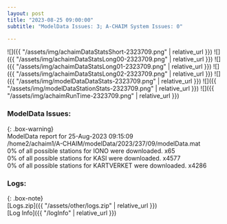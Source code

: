 ```yaml
---
layout: post
title: "2023-08-25 09:00:00"
subtitle: "ModelData Issues: 3; A-CHAIM System Issues: 0"

---
```


![]({{ "/assets/img/achaimDataStatsShort-2323709.png" | relative_url }})
![]({{ "/assets/img/achaimDataStatsLong00-2323709.png" | relative_url }})
![]({{ "/assets/img/achaimDataStatsLong01-2323709.png" | relative_url }})
![]({{ "/assets/img/achaimDataStatsLong02-2323709.png" | relative_url }})
![]({{ "/assets/img/modelDataDataStats-2323709.png" | relative_url }})
![]({{ "/assets/img/modelDataStationStats-2323709.png" | relative_url }})
![]({{ "/assets/img/achaimRunTime-2323709.png" | relative_url }})


### ModelData Issues:  
  
{: .box-warning}  
 ModelData report for 25-Aug-2023 09:15:09   
 /home2/achaim1/A-CHAIM/modelData/2023/237/09/modelData.mat   
 0% of all possible stations for IONO were downloaded. x65   
 0% of all possible stations for KASI were downloaded. x4577   
 0% of all possible stations for KARTVERKET were downloaded. x4286   
  


### Logs:  
  
{: .box-note}  
[Logs.zip]({{ "/assets/other/logs.zip" | relative_url }})  
[Log Info]({{ "/logInfo" | relative_url }})  
